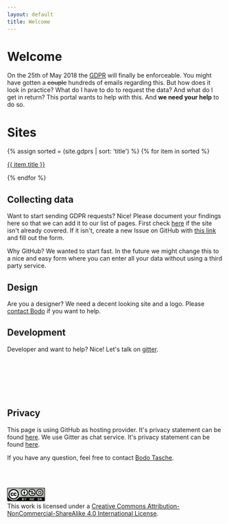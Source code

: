 ```yaml
---
layout: default
title: Welcome
---
```

# Welcome

On the 25th of May 2018 the [GDPR](https://www.eugdpr.org/) will finally be enforceable. You might have gotten
a <strike>couple</strike> hundreds of emails regarding this. But how does it look in practice? What do I
have to do to request the data? And what do I get in return? This portal wants to help with this. And <strong>we need
your help</strong> to do so.

# Sites

{% assign sorted = (site.gdprs | sort: 'title') %}
{% for item in sorted %}
  <p><a href="{{ item.url }}">{{ item.title }}</a></p>
{% endfor %}


## Collecting data

Want to start sending GDPR requests? Nice! Please document your findings here so that we can add it to our
list of pages. First check [here](https://github.com/howtogdpr/howtogdpr.me/labels/gdpr) if the site isn't already
covered. If it isn't, create a new Issue on GitHub with [this link](https://github.com/howtogdpr/howtogdpr.me/issues/new?template=add-new-site.md) and fill out the form.

Why GitHub? We wanted to start fast. In the future we might change this to a nice and easy form where you can enter all your data without using a third party service.

## Design

Are you a designer? We need a decent looking site and a logo. Please [contact Bodo](mailto:bodo@wannawork.de) if you want to help.

## Development

Developer and want to help? Nice! Let's talk on [gitter](https://gitter.im/howtogdpr/Lobby). 

<br><br><br><br><br>

## Privacy

This page is using GitHub as hosting provider. It's privacy statement can be found [here](https://help.github.com/articles/github-privacy-statement/). We use Gitter as chat service. It's privacy statement can be found [here](https://about.gitlab.com/privacy/).

If you have any question, feel free to contact [Bodo Tasche](http://bodo.tasche.me).

<br><br>

<a rel="license" href="http://creativecommons.org/licenses/by-nc-sa/4.0/"><img alt="Creative Commons License" style="border-width:0" src="images/by-nc-sa-4.0.png" /></a><br />This work is licensed under a <a rel="license" href="http://creativecommons.org/licenses/by-nc-sa/4.0/">Creative Commons Attribution-NonCommercial-ShareAlike 4.0 International License</a>.
